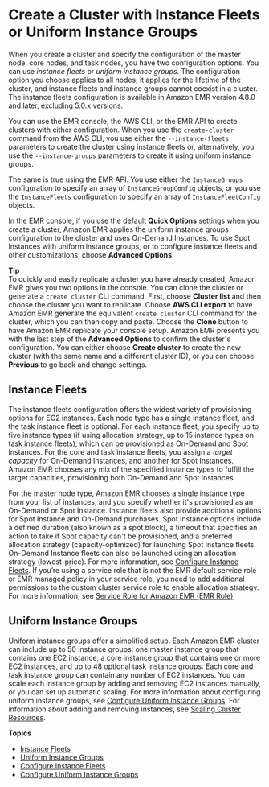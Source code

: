 # Create a Cluster with Instance Fleets or Uniform Instance Groups<a name="emr-instance-group-configuration"></a>

When you create a cluster and specify the configuration of the master node, core nodes, and task nodes, you have two configuration options\. You can use *instance fleets* or *uniform instance groups*\. The configuration option you choose applies to all nodes, it applies for the lifetime of the cluster, and instance fleets and instance groups cannot coexist in a cluster\. The instance fleets configuration is available in Amazon EMR version 4\.8\.0 and later, excluding 5\.0\.x versions\. 

You can use the EMR console, the AWS CLI, or the EMR API to create clusters with either configuration\. When you use the `create-cluster` command from the AWS CLI, you use either the `--instance-fleets` parameters to create the cluster using instance fleets or, alternatively, you use the `--instance-groups` parameters to create it using uniform instance groups\.

The same is true using the EMR API\. You use either the `InstanceGroups` configuration to specify an array of `InstanceGroupConfig` objects, or you use the `InstanceFleets` configuration to specify an array of `InstanceFleetConfig` objects\.

In the EMR console, if you use the default **Quick Options** settings when you create a cluster, Amazon EMR applies the uniform instance groups configuration to the cluster and uses On\-Demand Instances\. To use Spot Instances with uniform instance groups, or to configure instance fleets and other customizations, choose **Advanced Options**\.

**Tip**  
To quickly and easily replicate a cluster you have already created, Amazon EMR gives you two options in the console\. You can clone the cluster or generate a `create cluster` CLI command\. First, choose **Cluster list** and then choose the cluster you want to replicate\. Choose **AWS CLI export** to have Amazon EMR generate the equivalent `create cluster` CLI command for the cluster, which you can then copy and paste\. Choose the **Clone** button to have Amazon EMR replicate your console setup\. Amazon EMR presents you with the last step of the **Advanced Options** to confirm the cluster's configuration\. You can either choose **Create cluster** to create the new cluster \(with the same name and a different cluster ID\), or you can choose **Previous** to go back and change settings\.

## Instance Fleets<a name="emr-plan-instance-fleets"></a>

The instance fleets configuration offers the widest variety of provisioning options for EC2 instances\. Each node type has a single instance fleet, and the task instance fleet is optional\. For each instance fleet, you specify up to five instance types \(if using allocation strategy, up to 15 instance types on task instance fleets\), which can be provisioned as On\-Demand and Spot Instances\. For the core and task instance fleets, you assign a *target capacity* for On\-Demand Instances, and another for Spot Instances\. Amazon EMR chooses any mix of the specified instance types to fulfill the target capacities, provisioning both On\-Demand and Spot Instances\.

For the master node type, Amazon EMR chooses a single instance type from your list of instances, and you specify whether it's provisioned as an On\-Demand or Spot Instance\. Instance fleets also provide additional options for Spot Instance and On\-Demand purchases\. Spot Instance options include a defined duration \(also known as a spot block\), a timeout that specifies an action to take if Spot capacity can't be provisioned, and a preferred allocation strategy \(capacity\-optimized\) for launching Spot Instance fleets\. On\-Demand Instance fleets can also be launched using an allocation strategy \(lowest\-price\)\. For more information, see [Configure Instance Fleets](emr-instance-fleet.md)\. If you’re using a service role that is not the EMR default service role or EMR managed policy in your service role, you need to add additional permissions to the custom cluster service role to enable allocation strategy\. For more information, see [Service Role for Amazon EMR \(EMR Role\)](emr-iam-role.md)\.

## Uniform Instance Groups<a name="emr-plan-instance-groups"></a>

Uniform instance groups offer a simplified setup\. Each Amazon EMR cluster can include up to 50 instance groups: one master instance group that contains one EC2 instance, a core instance group that contains one or more EC2 instances, and up to 48 optional task instance groups\. Each core and task instance group can contain any number of EC2 instances\. You can scale each instance group by adding and removing EC2 instances manually, or you can set up automatic scaling\. For more information about configuring uniform instance groups, see [Configure Uniform Instance Groups](emr-uniform-instance-group.md)\. For information about adding and removing instances, see [Scaling Cluster Resources](emr-scale-on-demand.md)\.

**Topics**
+ [Instance Fleets](#emr-plan-instance-fleets)
+ [Uniform Instance Groups](#emr-plan-instance-groups)
+ [Configure Instance Fleets](emr-instance-fleet.md)
+ [Configure Uniform Instance Groups](emr-uniform-instance-group.md)